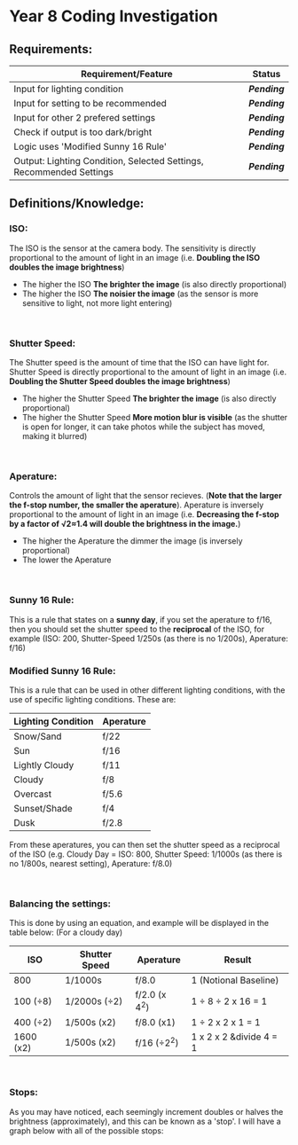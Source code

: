 # Year 8 Coding Investigation

## Requirements:

__Requirement/Feature__ | __Status__
------------ | -------------
Input for lighting condition | *__Pending__*
Input for setting to be recommended | *__Pending__*
Input for other 2 prefered settings | *__Pending__*
Check if output is too dark/bright | *__Pending__*
Logic uses 'Modified Sunny 16 Rule' | *__Pending__*
Output: Lighting Condition, Selected Settings, Recommended Settings | *__Pending__*


## Definitions/Knowledge:

### ISO:

The ISO is the sensor at the camera body. The sensitivity is directly proportional to the amount of light in an image (i.e. **Doubling the ISO doubles the image brightness**)

* The higher the ISO **The brighter the image** (is also directly proportional)
* The higher the ISO **The noisier the image** (as the sensor is more sensitive to light, not more light entering)

<br>
  
### Shutter Speed:

The Shutter speed is the amount of time that the ISO can have light for. Shutter Speed is directly proportional to the amount of light in an image (i.e. **Doubling the Shutter Speed doubles the image brightness**)

* The higher the Shutter Speed **The brighter the image** (is also directly proportional)
* The higher the Shutter Speed **More motion blur is visible** (as the shutter is open for longer, it can take photos while the subject has moved, making it blurred)

<br>

### Aperature:

Controls the amount of light that the sensor recieves. (**Note that the larger the f-stop number, the smaller the aperature**). Aperature is inversely proportional to the amount of light in an image (i.e. **Decreasing the f-stop by a factor of &radic;2&asymp;1.4 will double the brightness in the image.**)

* The higher the Aperature the dimmer the image (is inversely proportional)
* The lower the Aperature 

<br>

### Sunny 16 Rule:

This is a rule that states on a __sunny day__, if you set the aperature to f/16, then you should set the shutter speed to the __reciprocal__ of the ISO, for example (ISO: 200, Shutter-Speed 1/250s (as there is no 1/200s), Aperature: f/16)

### Modified Sunny 16 Rule:

This is a rule that can be used in other different lighting conditions, with the use of specific lighting conditions. These are:

__Lighting Condition__ | __Aperature__
-----------------------|--------------
Snow/Sand| f/22
Sun | f/16
Lightly Cloudy | f/11
Cloudy | f/8
Overcast | f/5.6
Sunset/Shade | f/4
Dusk | f/2.8

From these aperatures, you can then set the shutter speed as a reciprocal of the ISO (e.g. Cloudy Day = ISO: 800, Shutter Speed: 1/1000s (as there is no 1/800s, nearest setting), Aperature: f/8.0)

<br>

### Balancing the settings:

This is done by using an equation, and example will be displayed in the table below: (For a cloudy day)

__ISO__ | __Shutter Speed__ | __Aperature__ | __Result__
--------| ------------------|---------------|-----------
800 | 1/1000s | f/8.0 | 1 (Notional Baseline)
100 (&divide;8) | 1/2000s (&divide;2) | f/2.0 (x 4<sup>2</sup>) | 1 &divide; 8 &divide; 2 x 16 = 1
400 (&divide;2) | 1/500s (x2) | f/8.0 (x1) | 1 &divide; 2 x 2 x 1 = 1
1600 (x2) | 1/500s (x2) | f/16 (&divide;2<sup>2</sup>) | 1 x 2 x 2 &divide 4 = 1

<br>

### Stops:

As you may have noticed, each seemingly increment doubles or halves the brightness (approximately), and this can be known as a 'stop'. I will have a graph below with all of the possible stops:
